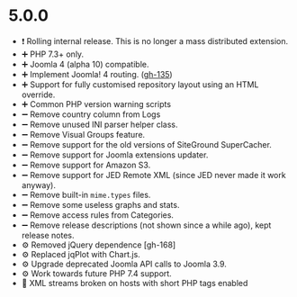 # 5.0.0

* ❗️ Rolling internal release. This is no longer a mass distributed extension.
* ➕ PHP 7.3+ only. 
* ➕ Joomla 4 (alpha 10) compatible. 
* ➕ Implement Joomla! 4 routing. ([gh-135](https://github.com/akeeba/release-system/issues/135))
* ➕ Support for fully customised repository layout using an HTML override. 
* ➕ Common PHP version warning scripts 
* ➖ Remove country column from Logs
* ➖ Remove unused INI parser helper class.
* ➖ Remove Visual Groups feature.
* ➖ Remove support for the old versions of SiteGround SuperCacher.
* ➖ Remove support for Joomla extensions updater.
* ➖ Remove support for Amazon S3.
* ➖ Remove support for JED Remote XML (since JED never made it work anyway).
* ➖ Remove built-in `mime.types` files.
* ➖ Remove some useless graphs and stats.
* ➖ Remove access rules from Categories.
* ➖ Remove release descriptions (not shown since a while ago), kept release notes.
* ⚙️ Removed jQuery dependence [gh-168]
* ⚙️ Replaced jqPlot with Chart.js.
* ⚙️ Upgrade deprecated Joomla API calls to Joomla 3.9.
* ⚙️ Work towards future PHP 7.4 support.
* 🐜 XML streams broken on hosts with short PHP tags enabled